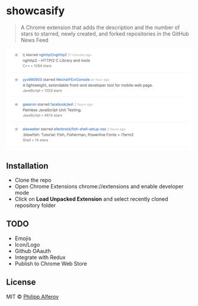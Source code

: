 # showcasify
> A Chrome extension that adds the description and the number of stars to starred, newly created, and forked repositories in the GitHub News Feed

![showcasify](media/screen.png)

## Installation
- Clone the repo
- Open Chrome Extensions chrome://extensions and enable developer mode
- Click on **Load Unpacked Extension** and select recently cloned repository folder

## TODO
- Emojis
- Icon/Logo
- Github OAauth
- Integrate with Redux
- Publish to Chrome Web Store

## License
MIT © [Philipp Alferov](https://github.com/alferov)
